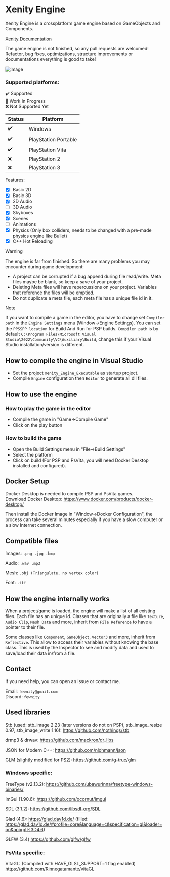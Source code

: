 # Xenity Engine

Xenity Engine is a crossplatform game engine based on GameObjects and Components.

[Xenity Documentation](https://github.com/Fewnity/Xenity-Engine/blob/crossplatform/Doc/README.md)

The game engine is not finished, so any pull requests are welcomed!<br>
Refactor, bug fixes, optimizations, structure improvements or documentations everything is good to take!

![image](https://github.com/Fewnity/Xenity-Engine/assets/39272935/df59e12e-b989-4b0d-93b1-4f95fac7c91f)


### Supported platforms:<br>
✔️ Supported<br>
🚧 Work In Progress<br>
❌ Not Supported Yet<br>

| Status | Platform |
|-|-|
✔️ | Windows
✔️ | PlayStation Portable
✔️ | PlayStation Vita
❌ | PlayStation 2
❌ | PlayStation 3


Features:

- [X] Basic 2D
- [X] Basic 3D
- [X] 2D Audio
- [ ] 3D Audio
- [X] Skyboxes
- [X] Scenes
- [ ] Animations
- [X] Physics (Only box colliders, needs to be changed with a pre-made physics engine like Bullet)
- [X] C++ Hot Reloading

> [!WARNING]
> The engine is far from finished. So there are many problems you may encounter during game development:
> - A project can be corrupted if a bug append during file read/write.
  Meta files maybe be blank, so keep a save of your project.
> - Deleting Meta files will have repercussions on your project. Variables that reference the files will be emptied.
> - Do not duplicate a meta file, each meta file has a unique file id in it.

> [!NOTE]
> If you want to compile a game in the editor, you have to change set `Compiler path` in the `Engine Settings` menu (Window->Engine Settings). You can set the `PPSSPP location` for Build And Run for PSP builds.
> `Compiler path` is by default `C:\Program Files\Microsoft Visual Studio\2022\Community\VC\Auxiliary\Build`, change this if your Visual Studio installation/version is different.

## How to compile the engine in Visual Studio
- Set the project `Xenity_Engine_Executable` as startup project.
- Compile `Engine` configuration then `Editor` to generate all dll files.

## How to use the engine
### How to play the game in the editor
- Compile the game in "Game->Compile Game"
- Click on the play button
### How to build the game
- Open the Build Settings menu in "File->Build Settings"
- Select the platform
- Click on build
(For PSP and PsVita, you will need Docker Desktop installed and configured).

## Docker Setup
Docker Desktop is needed to compile PSP and PsVita games.<br>
Download Docker Desktop: https://www.docker.com/products/docker-desktop/

Then install the Docker Image in "Window->Docker Configuration", the process can take several minutes especially if you have a slow computer or a slow Internet connection.

## Compatible files
Images: `.png .jpg .bmp`

Audio: `.wav .mp3`

Mesh: `.obj (Triangulate, no vertex color)`

Font: `.ttf`

## How the engine internally works

When a project/game is loaded, the engine will make a list of all existing files. Each file has an unique Id.
Classes that are originally a file like `Texture`, `Audio Clip`, `Mesh Data` and more, inherit from `File Reference` to have a pointer to their file.

Some classes like `Component`, `GameObject`, `Vector3` and more, inherit from `Reflective`. This allow to access their variables without knowing the base class. This is used by the Inspector to see and modify data and used to save/load their data in/from a file.

## Contact
If you need help, you can open an Issue or contact me.

Email: `fewnity@gmail.com`<br>
Discord: `fewnity`

## Used libraries
Stb (used: stb_image 2.23 (later versions do not on PSP), stb_image_resize 0.97, stb_image_write 1.16): https://github.com/nothings/stb

drmp3 & drwav: https://github.com/mackron/dr_libs

JSON for Modern C++: https://github.com/nlohmann/json

GLM (slightly modified for PS2): https://github.com/g-truc/glm

### Windows specific: 
FreeType (v2.13.2): https://github.com/ubawurinna/freetype-windows-binaries/

ImGui (1.90.6): https://github.com/ocornut/imgui

SDL (3.1.2): https://github.com/libsdl-org/SDL

Glad (4.6): https://glad.dav1d.de/ (filled: https://glad.dav1d.de/#profile=core&language=c&specification=gl&loader=on&api=gl%3D4.6)

GLFW (3.4) https://github.com/glfw/glfw

### PsVita specific: 
VitaGL: (Compiled with HAVE_GLSL_SUPPORT=1 flag enabled) https://github.com/Rinnegatamante/vitaGL
